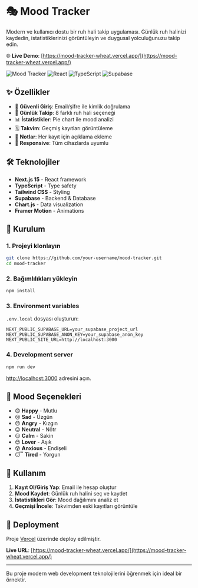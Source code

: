 # 🎭 Mood Tracker

Modern ve kullanıcı dostu bir ruh hali takip uygulaması. Günlük ruh halinizi kaydedin, istatistiklerinizi görüntüleyin ve duygusal yolculuğunuzu takip edin.

🌐 **Live Demo**: [https://mood-tracker-wheat.vercel.app/](https://mood-tracker-wheat.vercel.app/)

![Mood Tracker](https://img.shields.io/badge/Next.js-15-black?style=for-the-badge&logo=next.js)
![React](https://img.shields.io/badge/React-19-blue?style=for-the-badge&logo=react)
![TypeScript](https://img.shields.io/badge/TypeScript-5-blue?style=for-the-badge&logo=typescript)
![Supabase](https://img.shields.io/badge/Supabase-green?style=for-the-badge&logo=supabase)

## ✨ Özellikler

- 🔐 **Güvenli Giriş**: Email/şifre ile kimlik doğrulama
- 📅 **Günlük Takip**: 8 farklı ruh hali seçeneği
- 📊 **İstatistikler**: Pie chart ile mood analizi
- 🗓️ **Takvim**: Geçmiş kayıtları görüntüleme
- 💭 **Notlar**: Her kayıt için açıklama ekleme
- 📱 **Responsive**: Tüm cihazlarda uyumlu

## 🛠️ Teknolojiler

- **Next.js 15** - React framework
- **TypeScript** - Type safety
- **Tailwind CSS** - Styling
- **Supabase** - Backend & Database
- **Chart.js** - Data visualization
- **Framer Motion** - Animations

## 🚀 Kurulum

### 1. Projeyi klonlayın
```bash
git clone https://github.com/your-username/mood-tracker.git
cd mood-tracker
```

### 2. Bağımlılıkları yükleyin
```bash
npm install
```

### 3. Environment variables
`.env.local` dosyası oluşturun:
```env
NEXT_PUBLIC_SUPABASE_URL=your_supabase_project_url
NEXT_PUBLIC_SUPABASE_ANON_KEY=your_supabase_anon_key
NEXT_PUBLIC_SITE_URL=http://localhost:3000
```

### 4. Development server
```bash
npm run dev
```

[http://localhost:3000](http://localhost:3000) adresini açın.

## 🎨 Mood Seçenekleri

- 😊 **Happy** - Mutlu
- 😢 **Sad** - Üzgün  
- 😠 **Angry** - Kızgın
- 😐 **Neutral** - Nötr
- 😌 **Calm** - Sakin
- 😍 **Lover** - Aşık
- 😰 **Anxious** - Endişeli
- 😴 **Tired** - Yorgun

## 📱 Kullanım

1. **Kayıt Ol/Giriş Yap**: Email ile hesap oluştur
2. **Mood Kaydet**: Günlük ruh halini seç ve kaydet
3. **İstatistikleri Gör**: Mood dağılımını analiz et
4. **Geçmişi İncele**: Takvimden eski kayıtları görüntüle

## 🚀 Deployment

Proje [Vercel](https://vercel.com) üzerinde deploy edilmiştir.

**Live URL**: [https://mood-tracker-wheat.vercel.app/](https://mood-tracker-wheat.vercel.app/)

---

Bu proje modern web development teknolojilerini öğrenmek için ideal bir örnektir.